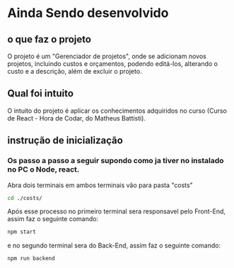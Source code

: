 # Ainda Sendo desenvolvido
## o que faz o projeto
O projeto é um "Gerenciador de projetos", onde se adicionam novos projetos, incluindo custos e orçamentos,
podendo editá-los, alterando o custo e a descrição, além de excluir o projeto.
## Qual foi intuito
O intuito do projeto é aplicar os conhecimentos adquiridos no curso (Curso de React - Hora de Codar, do Matheus Battisti).
## instrução de inicialização
### Os passo a passo a seguir supondo como ja tiver no instalado no PC o Node, react.

Abra dois terminais em ambos terminais vão para pasta "costs"
```bash
cd ./costs/
```
Após esse processo no primeiro terminal sera responsavel pelo Front-End, assim faz o seguinte comando:
```bash
npm start
```
e no segundo terminal sera do Back-End, assim faz o seguinte comando:
```bash
npm run backend
```
